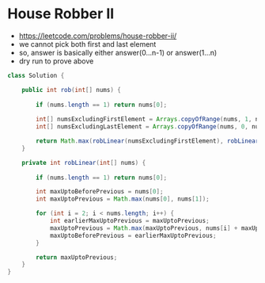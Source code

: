 # House Robber II

- https://leetcode.com/problems/house-robber-ii/
- we cannot pick both first and last element
- so, answer is basically either answer(0...n-1) or answer(1...n)
- dry run to prove above

```java
class Solution {

    public int rob(int[] nums) {
 
        if (nums.length == 1) return nums[0];
 
        int[] numsExcludingFirstElement = Arrays.copyOfRange(nums, 1, nums.length);
        int[] numsExcludingLastElement = Arrays.copyOfRange(nums, 0, nums.length - 1);

        return Math.max(robLinear(numsExcludingFirstElement), robLinear(numsExcludingLastElement));
    }

    private int robLinear(int[] nums) {
 
        if (nums.length == 1) return nums[0];

        int maxUptoBeforePrevious = nums[0];
        int maxUptoPrevious = Math.max(nums[0], nums[1]);

        for (int i = 2; i < nums.length; i++) {
            int earlierMaxUptoPrevious = maxUptoPrevious;
            maxUptoPrevious = Math.max(maxUptoPrevious, nums[i] + maxUptoBeforePrevious);
            maxUptoBeforePrevious = earlierMaxUptoPrevious;
        }

        return maxUptoPrevious;
    }
}
```
